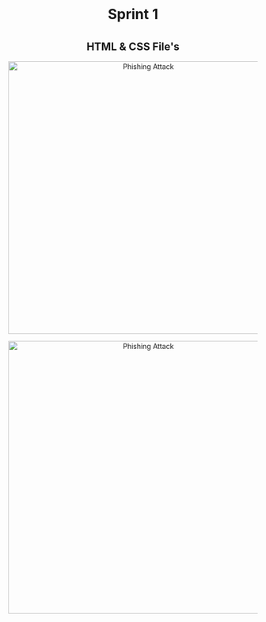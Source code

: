 
<h1 align="center" style="margin-top: 0px;">  Sprint 1 </h1> </br>

<h2 align="center" style="margin-top: 0px;"> HTML & CSS File's </h2>

<p align="center">
  <img src="[https://www.aalpha.net/wp-content/uploads/2021/02/Automated-Machine-Learning.gif](https://github.com/IBM-EPBL/IBM-Project-52249-1660992353/blob/main/Project%20Development%20Phase/Sprint%201/screenshot/Screenshot%20(65).png) " width="550" hight="300" title="Phishing Attack"]
</p>
  
<p align="center">
  <img src="[https://github.com/IBM-EPBL/IBM-Project-52249-1660992353/blob/main/Project%20Development%20Phase/Sprint%201/screenshot/Screenshot%20(66).png] " width="550" hight="300" title="Phishing Attack"]
</p>
